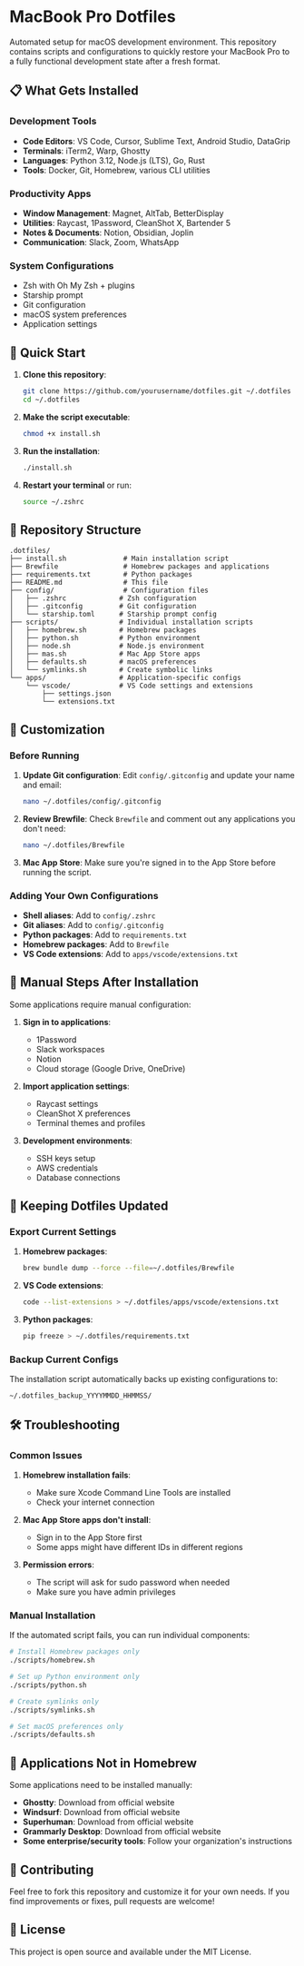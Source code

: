 # MacBook Pro Dotfiles

Automated setup for macOS development environment. This repository contains scripts and configurations to quickly restore your MacBook Pro to a fully functional development state after a fresh format.

## 📋 What Gets Installed

### Development Tools
- **Code Editors**: VS Code, Cursor, Sublime Text, Android Studio, DataGrip
- **Terminals**: iTerm2, Warp, Ghostty
- **Languages**: Python 3.12, Node.js (LTS), Go, Rust
- **Tools**: Docker, Git, Homebrew, various CLI utilities

### Productivity Apps
- **Window Management**: Magnet, AltTab, BetterDisplay
- **Utilities**: Raycast, 1Password, CleanShot X, Bartender 5
- **Notes & Documents**: Notion, Obsidian, Joplin
- **Communication**: Slack, Zoom, WhatsApp

### System Configurations
- Zsh with Oh My Zsh + plugins
- Starship prompt
- Git configuration
- macOS system preferences
- Application settings

## 🚀 Quick Start

1. **Clone this repository**:
   ```bash
   git clone https://github.com/yourusername/dotfiles.git ~/.dotfiles
   cd ~/.dotfiles
   ```

2. **Make the script executable**:
   ```bash
   chmod +x install.sh
   ```

3. **Run the installation**:
   ```bash
   ./install.sh
   ```

4. **Restart your terminal** or run:
   ```bash
   source ~/.zshrc
   ```

## 📁 Repository Structure

```
.dotfiles/
├── install.sh              # Main installation script
├── Brewfile                # Homebrew packages and applications
├── requirements.txt        # Python packages
├── README.md               # This file
├── config/                 # Configuration files
│   ├── .zshrc             # Zsh configuration
│   ├── .gitconfig         # Git configuration
│   └── starship.toml      # Starship prompt config
├── scripts/               # Individual installation scripts
│   ├── homebrew.sh        # Homebrew packages
│   ├── python.sh          # Python environment
│   ├── node.sh            # Node.js environment
│   ├── mas.sh             # Mac App Store apps
│   ├── defaults.sh        # macOS preferences
│   └── symlinks.sh        # Create symbolic links
└── apps/                  # Application-specific configs
    └── vscode/            # VS Code settings and extensions
        ├── settings.json
        └── extensions.txt
```

## 🔧 Customization

### Before Running

1. **Update Git configuration**:
   Edit `config/.gitconfig` and update your name and email:
   ```bash
   nano ~/.dotfiles/config/.gitconfig
   ```

2. **Review Brewfile**:
   Check `Brewfile` and comment out any applications you don't need:
   ```bash
   nano ~/.dotfiles/Brewfile
   ```

3. **Mac App Store**:
   Make sure you're signed in to the App Store before running the script.

### Adding Your Own Configurations

- **Shell aliases**: Add to `config/.zshrc`
- **Git aliases**: Add to `config/.gitconfig`  
- **Python packages**: Add to `requirements.txt`
- **Homebrew packages**: Add to `Brewfile`
- **VS Code extensions**: Add to `apps/vscode/extensions.txt`

## 📝 Manual Steps After Installation

Some applications require manual configuration:

1. **Sign in to applications**:
   - 1Password
   - Slack workspaces
   - Notion
   - Cloud storage (Google Drive, OneDrive)

2. **Import application settings**:
   - Raycast settings
   - CleanShot X preferences
   - Terminal themes and profiles

3. **Development environments**:
   - SSH keys setup
   - AWS credentials
   - Database connections

## 🔄 Keeping Dotfiles Updated

### Export Current Settings

1. **Homebrew packages**:
   ```bash
   brew bundle dump --force --file=~/.dotfiles/Brewfile
   ```

2. **VS Code extensions**:
   ```bash
   code --list-extensions > ~/.dotfiles/apps/vscode/extensions.txt
   ```

3. **Python packages**:
   ```bash
   pip freeze > ~/.dotfiles/requirements.txt
   ```

### Backup Current Configs

The installation script automatically backs up existing configurations to:
```
~/.dotfiles_backup_YYYYMMDD_HHMMSS/
```

## 🛠 Troubleshooting

### Common Issues

1. **Homebrew installation fails**:
   - Make sure Xcode Command Line Tools are installed
   - Check your internet connection

2. **Mac App Store apps don't install**:
   - Sign in to the App Store first
   - Some apps might have different IDs in different regions

3. **Permission errors**:
   - The script will ask for sudo password when needed
   - Make sure you have admin privileges

### Manual Installation

If the automated script fails, you can run individual components:

```bash
# Install Homebrew packages only
./scripts/homebrew.sh

# Set up Python environment only  
./scripts/python.sh

# Create symlinks only
./scripts/symlinks.sh

# Set macOS preferences only
./scripts/defaults.sh
```

## 📱 Applications Not in Homebrew

Some applications need to be installed manually:

- **Ghostty**: Download from official website
- **Windsurf**: Download from official website  
- **Superhuman**: Download from official website
- **Grammarly Desktop**: Download from official website
- **Some enterprise/security tools**: Follow your organization's instructions

## 🤝 Contributing

Feel free to fork this repository and customize it for your own needs. If you find improvements or fixes, pull requests are welcome!

## 📄 License

This project is open source and available under the MIT License.
